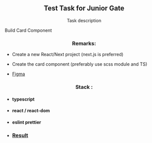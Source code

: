 <p align="center">
    <h2 align="center">Test Task for Junior Gate</h2>

<p align="center">
    Task description
</p>

<p> Build Card Component
</p>

<p align="center">
<h3 align="center">Remarks:</h3>

<p>

- Create a new React/Next project (next.js is preferred)

- Create the card component (preferably use scss module and TS)
- [Figma](https://www.figma.com/community/file/1015503353580437448/Product-card)

</p>

<p align="center">
    <h3 align="center">Stack :</h3>

- #### typescript
- #### react / react-dom
- #### eslint prettier

- ### [Result](https://dzmitryyesis.github.io/CodiblyTest)